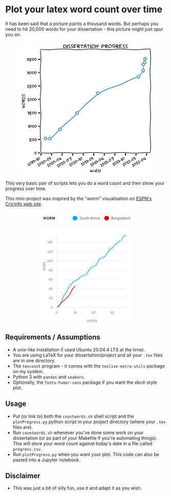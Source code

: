 # Plot your latex word count over time

It has been said that a picture paints a thousand words.  But perhaps you need
to hit 20,000 words for your dissertation - this picture might just spur you on.

<p align="center"><img alt="Example plot of progress over time"
src="img/progress.png" /></p>

This very basic pair of scripts lets you do a word count and then show your
progress over time.

This mini-project was inspired by the "worm" visualisation on [ESPN's CricInfo
web site](https://espncricinfo.com).

<p align="center"><img alt="Screenshot of the worm graphic on espncricinfo.com"
src="img/screenshot-worm.png" /></p>


## Requirements / Assumptions
- A unix-like installation (I used Ubuntu 20.04.4 LTS at the time).
- You are using LaTeX for your dissertation/project and all your `.tex` files
  are in one directory.
- The `texcount` program - it comes with the `texlive-extra-utils` package on my
  system.
- Python 3 with `pandas` and `seaborn`.
- Optionally, the `fonts-humor-sans` package if you want the xkcd-style plot.

## Usage
- Put (or link to) both the `countwords.sh` shell script and the
  `plotProgress.py` python script in your project directory (where your `.tex`
  files are).
- Run `countwords.sh` whenever you've done some work on your dissertation (or as
  part of your Makefile if you're automating things).  This will store your word
  count against today's date in a file called `progress.csv`.
- Run `plotProgress.py` when you want your plot.  This code can also be pasted
  into a Jupyter notebook.
  
## Disclaimer
- This was just a bit of silly fun, use it and adapt it as you wish.
